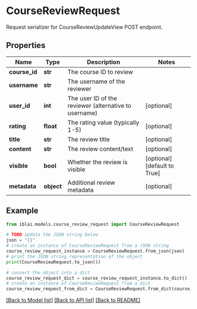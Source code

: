 # CourseReviewRequest

Request serializer for CourseReviewUpdateView POST endpoint.

## Properties

Name | Type | Description | Notes
------------ | ------------- | ------------- | -------------
**course_id** | **str** | The course ID to review | 
**username** | **str** | The username of the reviewer | 
**user_id** | **int** | The user ID of the reviewer (alternative to username) | [optional] 
**rating** | **float** | The rating value (typically 1-5) | [optional] 
**title** | **str** | The review title | [optional] 
**content** | **str** | The review content/text | [optional] 
**visible** | **bool** | Whether the review is visible | [optional] [default to True]
**metadata** | **object** | Additional review metadata | [optional] 

## Example

```python
from iblai.models.course_review_request import CourseReviewRequest

# TODO update the JSON string below
json = "{}"
# create an instance of CourseReviewRequest from a JSON string
course_review_request_instance = CourseReviewRequest.from_json(json)
# print the JSON string representation of the object
print(CourseReviewRequest.to_json())

# convert the object into a dict
course_review_request_dict = course_review_request_instance.to_dict()
# create an instance of CourseReviewRequest from a dict
course_review_request_from_dict = CourseReviewRequest.from_dict(course_review_request_dict)
```
[[Back to Model list]](../README.md#documentation-for-models) [[Back to API list]](../README.md#documentation-for-api-endpoints) [[Back to README]](../README.md)



